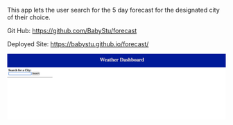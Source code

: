 
This app lets the user search for the 5 day forecast for the designated city of their choice.

Git Hub: https://github.com/BabyStu/forecast

Deployed Site: https://babystu.github.io/forecast/

![weather app searches for weather in designated city](./assets/screenshot.png)